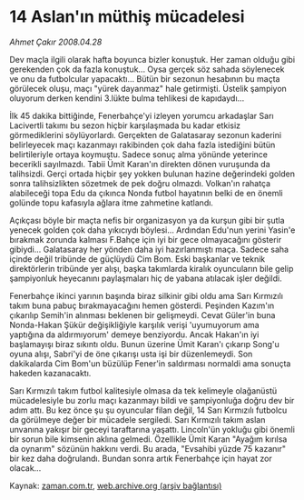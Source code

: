 # 14 Aslan'ın müthiş mücadelesi

*Ahmet Çakır 2008.04.28*

<tr><td class="metin" colspan="2" style="padding-top: 20px; padding-left: 5px; padding-right: 10px;">Dev maçla ilgili olarak hafta boyunca bizler konuştuk. Her zaman olduğu gibi gerekenden çok da fazla konuştuk... Oysa gerçek söz sahada söylenecek ve onu da futbolcular yapacaktı... Bütün bir sezonun hesabının bu maçta görülecek oluşu, maçı "yürek dayanmaz" hale getirmişti. Üstelik şampiyon oluyorum derken kendini 3.lükte bulma tehlikesi de kapıdaydı...</td></tr><tr><td class="metin" colspan="2" style="padding-top: 20px; padding-left: 5px; padding-right: 10px;"><p> İlk 45 dakika bittiğinde, Fenerbahçe'yi izleyen yorumcu arkadaşlar Sarı Lacivertli takımı bu sezon hiçbir karşılaşmada bu kadar etkisiz görmediklerini söylüyorlardı. Gerçekten de Galatasaray sezonun kaderini belirleyecek maçı kazanmayı rakibinden çok daha fazla istediğini bütün belirtileriyle ortaya koymuştu. Sadece sonuç alma yönünde yeterince becerikli sayılmazdı. Tabii Ümit Karan'ın direkten dönen vuruşunda da talihsizdi. Gerçi ortada hiçbir şey yokken bulunan hazine değerindeki golden sonra talihsizlikten sözetmek de pek doğru olmazdı. Volkan'ın rahatça alabileceği topa Edu da çıkınca Nonda futbol hayatının belki de en önemli golünde topu kafasıyla ağlara itme zahmetine katlandı. 
<p> Açıkçası böyle bir maçta nefis bir organizasyon ya da kurşun gibi bir şutla yenecek golden çok daha yıkıcıydı böylesi... Ardından Edu'nun yerini Yasin'e bırakmak zorunda kalması F.Bahçe için iyi bir gece olmayacağını gösterir gibiydi... Galatasaray her yönden daha iyi hazırlanmıştı maça. Sadece saha içinde değil tribünde de güçlüydü Cim Bom. Eski başkanlar ve teknik direktörlerin tribünde yer alışı, başka takımlarda kiralık oyuncuların bile gelip şampiyonluk heyecanını paylaşmaları hiç de yabana atılacak işler değildi. 
<p> Fenerbahçe ikinci yarının başında biraz silkinir gibi oldu ama Sarı Kırmızılı takım buna pabuç bırakmayacağını hemen gösterdi. Peşinden Kazım'ın çıkarılıp Semih'in alınması beklenen bir gelişmeydi. Cevat Güler'in buna Nonda-Hakan Şükür değişikliğiyle karşılık verişi 'uyumuyorum ama yaptığına da aldırmıyorum' demeye benziyordu. Ancak Hakan'ın iyi başlamayışı biraz sıkıntı oldu. Bunun üzerine Ümit Karan'ı çıkarıp Song'u oyuna alışı, Sabri'yi de öne çıkarışı usta işi bir düzenlemeydi. Son dakikalarda Cim Bom'un büzülüp Fener'in saldırması normaldi ama sonuçta hakeden kazanacaktı. 
<p> Sarı Kırmızılı takım futbol kalitesiyle olmasa da tek kelimeyle olağanüstü mücadelesiyle bu zorlu maçı kazanmayı bildi ve şampiyonluğa doğru dev bir adım attı. Bu kez önce şu şu oyuncular filan değil, 14 Sarı Kırmızılı futbolcu da görülmeye değer bir mücadele sergiledi. Sarı Kırmızılı takım aslan unvanına yakışır bir geceyi taraftarına yaşattı. Lincoln'ün yokluğu gibi önemli bir sorun bile kimsenin aklına gelmedi. Özellikle Ümit Karan "Ayağım kırılsa da oynarım" sözünün hakkını verdi. Bu arada, "Evsahibi yüzde 75 kazanır" bir kez daha doğrulandı. Bundan sonra artık Fenerbahçe için hayat zor olacak...<br/></p></p></p></p></td></tr>

Kaynak: [zaman.com.tr](http://zaman.com.tr/yazar.do?yazino=682439), [web.archive.org (arşiv bağlantısı)](http://web.archive.org/web/20080716001708/http://www.zaman.com.tr:80/yazar.do?yazino=682439)
